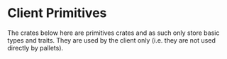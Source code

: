 # Client Primitives

The crates below here are primitives crates and as such only store basic types and traits. They are used by the client only (i.e. they are not used directly by pallets).

